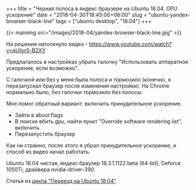 +++
title = "Черная полоса в яндекс браузере на Ubuntu 18.04, GPU ускорение"
date = "2018-04-30T18:45:00+06:00"
slug = "ubuntu-yandex-browser-black-line"
tags = ["ubuntu desktop", "18.04"]
+++

{{< mainimg src="/images/2018-04/yandex-browser-black-line.jpg" >}}

На решение натолкнуло видео - https://www.youtube.com/watch?v=qUIsn5-B2XY

Предлагалось в настройках убрать галочку "Использовать аппаратное ускорение, если возможно".

С галочкой или без у меня была полоса и тормозило (конечно, я перезапускал браузер после изменения настройки). На Chrome нормально было, без галочки тормозило без полосы.

Мне помог обратный вариант: включить принудительное ускорение.
- Зайти в about:flags
- В поиске вбить gpu, найти пункт "Override software rendering list", включить
- Перезапустить браузер

Как ни странно, после этого я убрал принудительное ускорение, и способ из видео начал работать.

Ubuntu 18.04 чистая, яндекс браузер 18.3.1.1122 beta (64-bit), Geforce 1050Ti, драйвера nvidia-driver-390.

<!--more-->

Статья из [цикла "Переезд на Ubuntu 18.04"](/blog/2018/04/30/windows-ubuntu-18.04-migrate/).
